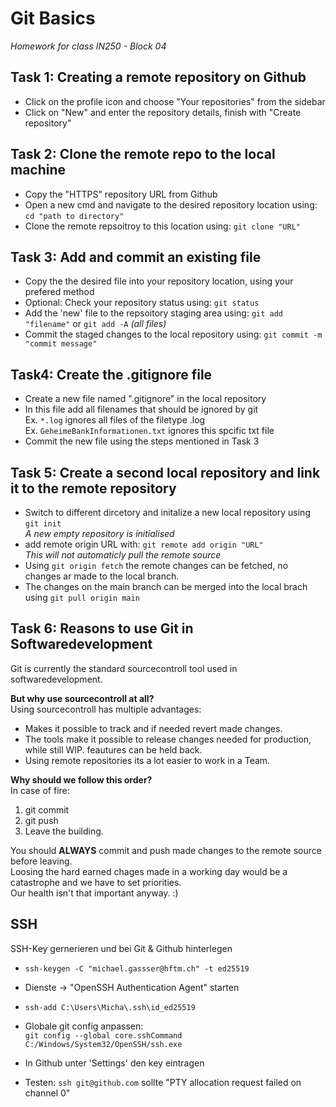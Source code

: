 # Git Basics

*Homework for class IN250 - Block 04*

## Task 1: Creating a remote repository on Github

- Click on the profile icon and choose "Your repositories" from the sidebar
- Click on "New" and enter the repository details, finish with "Create repository"
 
## Task 2: Clone the remote repo to the local machine

- Copy the "HTTPS" repository URL from Github
- Open a new cmd and navigate to the desired repository location using: `cd "path to directory"`
- Clone the remote repsoitroy to this location using: `git clone "URL"`

## Task 3: Add and commit an existing file 

- Copy the the desired file into your repository location, using your prefered method
- Optional: Check your repository status using: `git status` 
- Add the 'new' file to the repsoitory staging area using: `git add "filename"` or `git add -A` *(all files)*
- Commit the staged changes to the local repository using: `git commit -m "commit message"`

## Task4: Create the .gitignore file

- Create a new file named ".gitignore" in the local repository
- In this file add all filenames that should be ignored by git <br>
Ex. `*.log` ignores all files of the filetype .log <br>
Ex. `GeheimeBankInformationen.txt` ignores this spcific txt file
- Commit the new file using the steps mentioned in Task 3

## Task 5: Create a second local repository and link it to the remote repository 

- Switch to different dircetory and initalize a new local repository using `git init` <br>
*A new empty repository is initialised*
- add remote origin URL with: `git remote add origin "URL"`<br>
*This will not automaticly pull the remote source*
- Using `git origin fetch` the remote changes can be fetched, no changes ar made to the local branch.
- The changes on the main branch can be merged into the local brach using `git pull origin main`

## Task 6: Reasons to use Git in Softwaredevelopment

Git is currently the standard sourcecontroll tool used in softwaredevelopment. <br>

**But why use sourcecontroll at all?**<br>
Using sourcecontroll has multiple advantages: <br>
- Makes it possible to track and if needed revert made changes.
- The tools make it possible to release changes needed for production, while still WIP. feautures can be held back.
- Using remote repositories its a lot easier to work in a Team.

**Why should we follow this order?**<br>
In case of fire: 
1. git commit
2. git push
3. Leave the building.

You should **ALWAYS** commit and push made changes to the remote source before leaving.<br>
Loosing the hard earned chages made in a working day would be a catastrophe and we have to set priorities.<br>
Our health isn't that important anyway. :)

## SSH

SSH-Key gernerieren und bei Git & Github hinterlegen

- `ssh-keygen -C "michael.gassser@hftm.ch" -t ed25519`
- Dienste -> "OpenSSH Authentication Agent" starten 
- `ssh-add C:\Users\Micha\.ssh\id_ed25519`

- Globale git config anpassen:<br>
 `git config --global core.sshCommand C:/Windows/System32/OpenSSH/ssh.exe`
- In Github unter 'Settings' den key eintragen
- Testen: `ssh git@github.com` sollte "PTY allocation request failed on channel 0" 